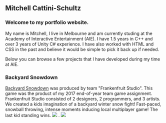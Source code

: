 ## Mitchell Cattini-Schultz



### Welcome to my portfolio website.

My name is Mitchell, I live in Melbourne and am currently studing at the Academy of Interactive Entertainment (AIE). I have 1.5 years in C++ and over 3 years of Unity C# experience. I have also worked with HTML and CSS in the past and believe it would be simple to pick it back up if needed.

Below you can browse a few projects that I have developed during my time at AIE.



### Backyard Snowdown

[Backyard Snowdown](https://github.com/hamishsmithers/FrankenfruitStudioEOYProject) was produced by team "Frankenfruit Studio". This game was the product of my 2017 end-of-year team game assignment. Frankenfruit Studio consisted of 2 designers, 2 programmers, and 3 artists.
We created a kids imagination of a backyard winter snow fight! Fast-paced, snowball throwing, intense moments inducing local multiplayer game!
The last kid standing wins.
![](\assets\image\gif\bysd.gif)
.
![](\assets\image\gif\bysnpsd.gif)

